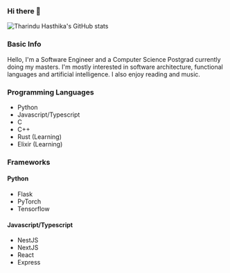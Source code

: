 ### Hi there 👋

![Tharindu Hasthika's GitHub stats](https://github-readme-stats.vercel.app/api?username=THasthika&count_private=true&show_icons=true)

### Basic Info

Hello, I'm a Software Engineer and a Computer Science Postgrad currently doing my masters. I'm mostly interested in software architecture, functional languages and artificial intelligence. I also enjoy reading and music.

### Programming Languages

- Python
- Javascript/Typescript
- C
- C++
- Rust (Learning)
- Elixir (Learning)

### Frameworks

#### Python

- Flask
- PyTorch
- Tensorflow

#### Javascript/Typescript

- NestJS
- NextJS
- React
- Express

<!--
**THasthika/THasthika** is a ✨ _special_ ✨ repository because its `README.md` (this file) appears on your GitHub profile.

Here are some ideas to get you started:

- 🔭 I’m currently working on ...
- 🌱 I’m currently learning ...
- 👯 I’m looking to collaborate on ...
- 🤔 I’m looking for help with ...
- 💬 Ask me about ...
- 📫 How to reach me: ...
- 😄 Pronouns: ...
- ⚡ Fun fact: ...
-->
